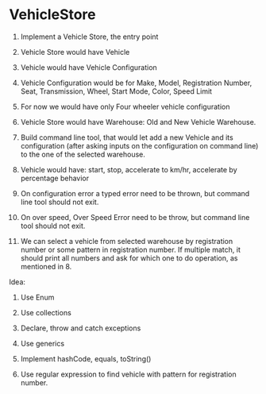 # VehicleStore

1) Implement a Vehicle Store, the entry point

2) Vehicle Store would have Vehicle

3) Vehicle would have Vehicle Configuration

4) Vehicle Configuration would be for Make, Model, Registration Number, Seat, Transmission, Wheel, Start Mode, Color, Speed Limit

5) For now we would have only Four wheeler vehicle configuration

6) Vehicle Store would have Warehouse: Old and New Vehicle Warehouse.

7) Build command line tool, that would let add a new Vehicle and its configuration (after asking inputs on the configuration on command line) to the one of the selected warehouse.

8) Vehicle would have: start, stop, accelerate to km/hr, accelerate by percentage behavior

9) On configuration error a typed error need to be thrown, but command line tool should not exit.

10) On over speed, Over Speed Error need to be throw, but command line tool should not exit.

11) We can select a vehicle from selected warehouse by registration number or some pattern in registration number. If multiple match, it should print all numbers and ask for which one to do operation, as mentioned in 8.

Idea:

1) Use Enum

2) Use collections

3) Declare, throw and catch exceptions

4) Use generics

5) Implement hashCode, equals, toString()

6) Use regular expression to find vehicle with pattern for registration number.
